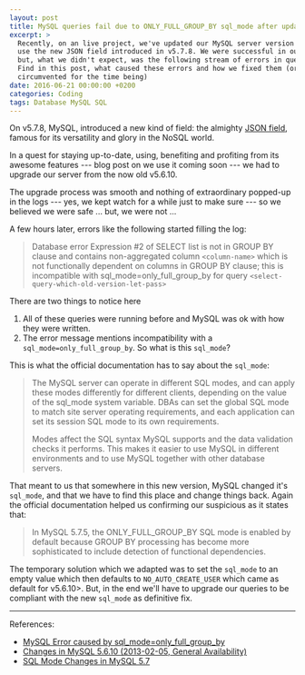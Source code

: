 ```yaml
---
layout: post
title: MySQL queries fail due to ONLY_FULL_GROUP_BY sql_mode after updating to v5.7.*
excerpt: >
  Recently, on an live project, we've updated our MySQL server version so we could
  use the new JSON field introduced in v5.7.8. We were successful in our quest,
  but, what we didn't expect, was the following stream of errors in queries.
  Find in this post, what caused these errors and how we fixed them (or at least
  circumvented for the time being)
date: 2016-06-21 00:00:00 +0200
categories: Coding
tags: Database MySQL SQL
---
```


On v5.7.8, MySQL, introduced a new kind of field: the almighty [JSON field](https://dev.mysql.com/doc/refman/5.7/en/json.html),
famous for its versatility and glory in the NoSQL world.

In a quest for staying up-to-date, using, benefiting and profiting from its awesome
features --- blog post on we use it coming soon --- we had to upgrade our server
from the now old v5.6.10.

The upgrade process was smooth and nothing of extraordinary popped-up in the logs
--- yes, we kept watch for a while just to make sure --- so we believed we were
safe ... but, we were not ...

A few hours later, errors like the following started filling the log:

> Database error Expression #2 of SELECT list is not in GROUP BY clause and contains
> non-aggregated column `<column-name>` which is not functionally dependent on
> columns in GROUP BY clause; this is incompatible with sql_mode=only_full_group_by
> for query `<select-query-which-old-version-let-pass>`

There are two things to notice here

1. All of these queries were running before and MySQL was ok with how they were
  written.
2. The error message mentions incompatibility with a `sql_mode=only_full_group_by`.
  So what is this `sql_mode`?

This is what the official documentation has to say about the `sql_mode`:

> The MySQL server can operate in different SQL modes, and can apply these modes
> differently for different clients, depending on the value of the sql_mode system
> variable. DBAs can set the global SQL mode to match site server operating
> requirements, and each application can set its session SQL mode to its own
> requirements.
>
> Modes affect the SQL syntax MySQL supports and the data validation checks it
> performs. This makes it easier to use MySQL in different environments and to
> use MySQL together with other database servers.

That meant to us that somewhere in this new version, MySQL changed it's `sql_mode`,
and that we have to find this place and change things back. Again the official
documentation helped us confirming our suspicious as it states that:

> In MySQL 5.7.5, the ONLY_FULL_GROUP_BY SQL mode is enabled by default because
> GROUP BY processing has become more sophisticated to include detection of
> functional dependencies.

The temporary solution which we adapted was to set the `sql_mode` to an empty
value which then defaults to `NO_AUTO_CREATE_USER` which came as default for v5.6.10>.
But, in the end we'll have to upgrade our queries to be compliant with the new
`sql_mode` as definitive fix.

---

References:

- [MySQL Error caused by sql_mode=only_full_group_by](http://www.anujgakhar.com/2015/12/23/mysql-error-caused-by-sql_modeonly_full_group_by/)
- [Changes in MySQL 5.6.10 (2013-02-05, General Availability)](https://dev.mysql.com/doc/relnotes/mysql/5.6/en/news-5-6-10.html)
- [SQL Mode Changes in MySQL 5.7](https://dev.mysql.com/doc/refman/5.7/en/sql-mode.html#sql-mode-changes)
